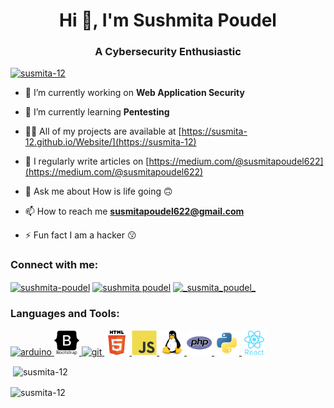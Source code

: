 <h1 align="center">Hi 👋, I'm Sushmita Poudel</h1>
<h3 align="center">A Cybersecurity Enthusiastic</h3>



<p align="left"> <a href="https://github.com/ryo-ma/github-profile-trophy"><img src="https://github-profile-trophy.vercel.app/?username=susmita-12" alt="susmita-12" /></a> </p>

- 🔭 I’m currently working on **Web Application Security**

- 🌱 I’m currently learning **Pentesting**

- 👨‍💻 All of my projects are available at [https://susmita-12.github.io/Website/](https://susmita-12)

- 📝 I regularly write articles on [https://medium.com/@susmitapoudel622](https://medium.com/@susmitapoudel622)

- 💬 Ask me about How is life going 🙃

- 📫 How to reach me **susmitapoudel622@gmail.com**

- ⚡ Fun fact I am a hacker 😗

<h3 align="left">Connect with me:</h3>
<p align="left">
<a href="https://linkedin.com/in/sushmita-poudel" target="blank"><img align="center" src="https://raw.githubusercontent.com/rahuldkjain/github-profile-readme-generator/master/src/images/icons/Social/linked-in-alt.svg" alt="sushmita-poudel" height="30" width="40" /></a>
<a href="https://fb.com/sushmita poudel" target="blank"><img align="center" src="https://raw.githubusercontent.com/rahuldkjain/github-profile-readme-generator/master/src/images/icons/Social/facebook.svg" alt="sushmita poudel" height="30" width="40" /></a>
<a href="https://instagram.com/_susmita_poudel_" target="blank"><img align="center" src="https://raw.githubusercontent.com/rahuldkjain/github-profile-readme-generator/master/src/images/icons/Social/instagram.svg" alt="_susmita_poudel_" height="30" width="40" /></a>
</p>

<h3 align="left">Languages and Tools:</h3>
<p align="left"> <a href="https://www.arduino.cc/" target="_blank" rel="noreferrer"> <img src="https://cdn.worldvectorlogo.com/logos/arduino-1.svg" alt="arduino" width="40" height="40"/> </a> <a href="https://getbootstrap.com" target="_blank" rel="noreferrer"> <img src="https://raw.githubusercontent.com/devicons/devicon/master/icons/bootstrap/bootstrap-plain-wordmark.svg" alt="bootstrap" width="40" height="40"/> </a> <a href="https://git-scm.com/" target="_blank" rel="noreferrer"> <img src="https://www.vectorlogo.zone/logos/git-scm/git-scm-icon.svg" alt="git" width="40" height="40"/> </a> <a href="https://www.w3.org/html/" target="_blank" rel="noreferrer"> <img src="https://raw.githubusercontent.com/devicons/devicon/master/icons/html5/html5-original-wordmark.svg" alt="html5" width="40" height="40"/> </a> <a href="https://developer.mozilla.org/en-US/docs/Web/JavaScript" target="_blank" rel="noreferrer"> <img src="https://raw.githubusercontent.com/devicons/devicon/master/icons/javascript/javascript-original.svg" alt="javascript" width="40" height="40"/> </a> <a href="https://www.linux.org/" target="_blank" rel="noreferrer"> <img src="https://raw.githubusercontent.com/devicons/devicon/master/icons/linux/linux-original.svg" alt="linux" width="40" height="40"/> </a> <a href="https://www.php.net" target="_blank" rel="noreferrer"> <img src="https://raw.githubusercontent.com/devicons/devicon/master/icons/php/php-original.svg" alt="php" width="40" height="40"/> </a> <a href="https://www.python.org" target="_blank" rel="noreferrer"> <img src="https://raw.githubusercontent.com/devicons/devicon/master/icons/python/python-original.svg" alt="python" width="40" height="40"/> </a> <a href="https://reactjs.org/" target="_blank" rel="noreferrer"> <img src="https://raw.githubusercontent.com/devicons/devicon/master/icons/react/react-original-wordmark.svg" alt="react" width="40" height="40"/> </a> </p>

<p>&nbsp;<img align="center" src="https://github-readme-stats.vercel.app/api?username=susmita-12&show_icons=true&locale=en" alt="susmita-12" /></p>

<p><img align="center" src="https://github-readme-streak-stats.herokuapp.com/?user=susmita-12&" alt="susmita-12" /></p>

